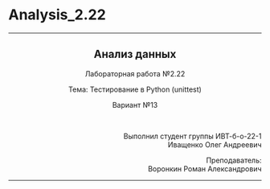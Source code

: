 # Analysis_2.22
<hr>
<h2 align="center">Анализ данных</h2>
<p align="center">Лабораторная работа №2.22</p>
<p align="center">Тема: Тестирование в Python (unittest)</p>
<p align="center">Вариант №13</p>
<br>
<p align="right">Выполнил студент группы ИВТ-б-о-22-1<br>Иващенко Олег Андреевич</p>
<p align="right">Преподаватель:<br>Воронкин Роман Александрович</p>
<hr>
